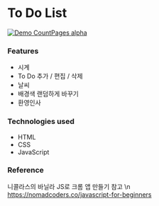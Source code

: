 # To Do List
[![Demo CountPages alpha](https://media.giphy.com/media/qZRlpQnWuNzIv7F9sx/giphy.gif)](https://www.youtube.com/watch?v=XZYEsA1vzgg&feature=youtu.be)

### Features
- 시계
- To Do 추가 / 편집 / 삭제
- 날씨
- 배경색 랜덤하게 바꾸기
- 환영인사

### Technologies used
- HTML
- CSS
- JavaScript

### Reference
니콜라스의 바닐라 JS로 크롬 앱 만들기 참고 \n
https://nomadcoders.co/javascript-for-beginners
